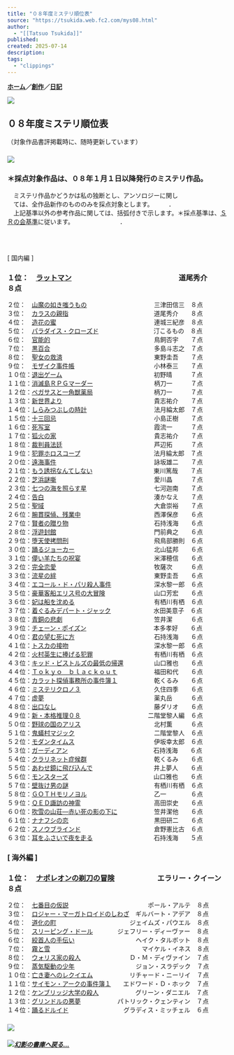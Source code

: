 ```yaml
---
title: "０８年度ミステリ順位表"
source: "https://tsukida.web.fc2.com/mys08.html"
author:
  - "[[Tatsuo Tsukida]]"
published:
created: 2025-07-14
description:
tags:
  - "clippings"
---
```

**[ホーム](http://tsukida.web.fc2.com/)／[創作](https://tsukida.web.fc2.com/create.html)／[日記](http://d.hatena.ne.jp/tsuki0214/)**

![](https://tsukida.web.fc2.com/skisor.gif)

## ０８年度ミステリ順位表  
（対象作品書評掲載時に、随時更新しています）

### ![](https://tsukida.web.fc2.com/brbrwn.gif)

### ＊採点対象作品は、０８年１月１日以降発行のミステリ作品。  
　ミステリ作品かどうかは私の独断とし、アンソロジーに関し  
　ては、全作品新作のもののみを採点対象とします。　　　．  
　上記基準以外の参考作品に関しては、括弧付きで示します。＊採点基準は、[ＳＲの会基準](https://tsukida.web.fc2.com/point.html)に従います。　　　　　　　　．

### 　  
\[ 国内編 \]

### １位：　[ラットマン](https://tsukida.web.fc2.com/0802.html#080202)　　　　　　　　　　　　　　　道尾秀介　　８点  
２位：　[山魔の如き嗤うもの](https://tsukida.web.fc2.com/0804.html#080408)　　　　　　　　　　　三津田信三　８点  
３位：　[カラスの親指](https://tsukida.web.fc2.com/0809.html#080905)　　　　　　　　　　　　　　道尾秀介　　８点  
４位：　[造花の蜜](https://tsukida.web.fc2.com/0812.html#081203)　　　　　　　　　　　　　　　　連城三紀彦　８点  
５位：　[パラダイス・クローズド](https://tsukida.web.fc2.com/0801.html#080101)　　　　　　　　　汀こるもの　８点  
６位：　[官能的](https://tsukida.web.fc2.com/0802.html#080201)　　　　　　　　　　　　　　　　　鳥飼否宇　　７点  
７位：　[黒百合](https://tsukida.web.fc2.com/0901.html#090105)　　　　　　　　　　　　　　　　　多島斗志之　７点  
８位：　[聖女の救済](https://tsukida.web.fc2.com/0902.html#090208)　　　　　　　　　　　　　　　東野圭吾　　７点  
９位：　[モザイク事件帳](https://tsukida.web.fc2.com/0804.html)　　　　　　　　　　　　　小林泰三　　７点  
１０位：[退出ゲーム](https://tsukida.web.fc2.com/0811.html#081108)　　　　　　　　　　　　　　　初野晴　　　７点  
１１位：[消滅島ＲＰＧマーダー](https://tsukida.web.fc2.com/0803.html#080305)　　　　　　　　　　柄刀一　　　７点  
１２位：[ペガサスと一角獣薬局](https://tsukida.web.fc2.com/0810.html#081008)　　　　　　　　　　柄刀一　　　７点  
１３位：[新世界より](https://tsukida.web.fc2.com/0807.html#080706)　　　　　　　　　　　　　　　貴志祐介　　７点  
１４位：[しらみつぶしの時計](https://tsukida.web.fc2.com/0808.html#080802)　　　　　　　　　　　法月綸太郎　７点  
１５位：[十三回忌](https://tsukida.web.fc2.com/0810.html#081004)　　　　　　　　　　　　　　　　小島正樹　　７点  
１６位：[死写室](https://tsukida.web.fc2.com/0804.html#080407)　　　　　　　　　　　　　　　　　霞流一　　　７点  
１７位：[狐火の家](https://tsukida.web.fc2.com/0805.html#080504)　　　　　　　　　　　　　　　　貴志祐介　　７点  
１８位：[裁判員法廷](https://tsukida.web.fc2.com/0804.html#080402)　　　　　　　　　　　　　　　芦辺拓　　　７点  
１９位：[犯罪ホロスコープ](https://tsukida.web.fc2.com/0802.html#080208)　　　　　　　　　　　　法月綸太郎　７点  
２０位：[遠海事件](https://tsukida.web.fc2.com/0809.html#080909)　　　　　　　　　　　　　　　　詠坂雄二　　７点  
２１位：[もう誘拐なんてしない](https://tsukida.web.fc2.com/0802.html#080206)　　　　　　　　　　東川篤哉　　７点  
２２位：[芝浜謎噺](https://tsukida.web.fc2.com/0805.html#080503)　　　　　　　　　　　　　　　　愛川晶　　　７点  
２３位：[七つの海を照らす星](https://tsukida.web.fc2.com/0811.html#081110)　　　　　　　　　　　七河迦南　　７点  
２４位：[告白](https://tsukida.web.fc2.com/0812.html)　　　　　　　　　　　　　　　　　　湊かなえ　　７点  
２５位：[聖域](https://tsukida.web.fc2.com/0807.html#080701)　　　　　　　　　　　　　　　　　　大倉崇裕　　７点  
２６位：[腕貫探偵、残業中](https://tsukida.web.fc2.com/0807.html#080704)　　　　　　　　　　　　西澤保彦　　６点  
２７位：[賢者の贈り物](https://tsukida.web.fc2.com/0806.html#080607)　　　　　　　　　　　　　　石持浅海　　６点  
２８位：[浮遊封館](https://tsukida.web.fc2.com/0808.html)　　　　　　　　　　　　　　　　門前典之　　６点  
２９位：[堕天使拷問刑](https://tsukida.web.fc2.com/0803.html#080303)　　　　　　　　　　　　　　飛鳥部勝則　６点  
３０位：[踊るジョーカー](https://tsukida.web.fc2.com/0812.html#081207)　　　　　　　　　　　　　北山猛邦　　６点  
３１位：[儚い羊たちの祝宴](https://tsukida.web.fc2.com/0901.html#090107)　　　　　　　　　　　　米澤穂信　　６点  
３２位：[完全恋愛](https://tsukida.web.fc2.com/0803.html#080301)　　　　　　　　　　　　　　　　牧薩次　　　６点  
３３位：[流星の絆](https://tsukida.web.fc2.com/0806.html#080605)　　　　　　　　　　　　　　　　東野圭吾　　６点  
３４位：[エコール・ド・パリ殺人事件](https://tsukida.web.fc2.com/0803.html#080302)　　　　　　　深水黎一郎　６点  
３５位：[豪華客船エリス号の大冒険](https://tsukida.web.fc2.com/0812.html#081205)　　　　　　　　山口芳宏　　６点  
３６位：[妃は船を沈める](https://tsukida.web.fc2.com/0810.html#081002)　　　　　　　　　　　　　有栖川有栖　６点  
３７位：[着ぐるみデパート・ジャック](https://tsukida.web.fc2.com/0810.html)　　　　　　　水田美意子　６点  
３８位：[青銅の悲劇](https://tsukida.web.fc2.com/0810.html#081003)　　　　　　　　　　　　　　　笠井潔　　　６点  
３９位：[チェーン・ポイズン](https://tsukida.web.fc2.com/0902.html#090202)　　　　　　　　　　　本多孝好　　６点  
４０位：[君の望む死に方](https://tsukida.web.fc2.com/0804.html#080403)　　　　　　　　　　　　　石持浅海　　６点  
４１位：[トスカの接吻](https://tsukida.web.fc2.com/0809.html#080901)　　　　　　　　　　　　　　深水黎一郎　６点  
４２位：[火村英生に捧げる犯罪](https://tsukida.web.fc2.com/0901.html)　　　　　　　　　　有栖川有栖　６点  
４３位：[キッド・ピストルズの最低の帰還](https://tsukida.web.fc2.com/0807.html#080702)　　　　　山口雅也　　６点  
４４位：[Ｔｏｋｙｏ　ｂｌａｃｋｏｕｔ](https://tsukida.web.fc2.com/0812.html#081206)　　　　　　福田和代　　６点  
４５位：[カラット探偵事務所の事件簿１](https://tsukida.web.fc2.com/0811.html)　　　　　　乾くるみ　　６点  
４６位：[ミステリクロノ３](https://tsukida.web.fc2.com/0806.html#080602)　　　　　　　　　　　　久住四季　　６点  
４７位：[虚夢](https://tsukida.web.fc2.com/0809.html#080903)　　　　　　　　　　　　　　　　　　薬丸岳　　　６点  
４８位：[出口なし](https://tsukida.web.fc2.com/0805.html#080507)　　　　　　　　　　　　　　　　藤ダリオ　　６点  
４９位：[新・本格推理０８](https://tsukida.web.fc2.com/0804.html#080406)　　　　　　　　　　　二階堂黎人編　６点  
５０位：[野球の国のアリス](https://tsukida.web.fc2.com/0812.html#081201)　　　　　　　　　　　　北村薫　　　６点  
５１位：[鬼蟻村マジック](https://tsukida.web.fc2.com/0808.html#080801)　　　　　　　　　　　　　二階堂黎人　６点  
５２位：[モダンタイムス](https://tsukida.web.fc2.com/0903.html)　　　　　　　　　　　　　伊坂幸太郎　６点  
５３位：[ガーディアン](https://tsukida.web.fc2.com/0811.html#081109)　　　　　　　　　　　　　　石持浅海　　６点  
５４位：[クラリネット症候群](https://tsukida.web.fc2.com/0805.html#080506)　　　　　　　　　　　乾くるみ　　６点  
５５位：[あわせ鏡に飛び込んで](https://tsukida.web.fc2.com/0902.html#090201)　　　　　　　　　　井上夢人　　６点  
５６位：[モンスターズ](https://tsukida.web.fc2.com/0806.html#080608)　　　　　　　　　　　　　　山口雅也　　６点  
５７位：[壁抜け男の謎](https://tsukida.web.fc2.com/0809.html#080907)　　　　　　　　　　　　　　有栖川有栖　６点  
５８位：[ＧＯＴＨモリノヨル](https://tsukida.web.fc2.com/0901.html#090102)　　　　　　　　　　　乙一　　　　６点  
５９位：[ＱＥＤ諏訪の神霊](https://tsukida.web.fc2.com/0802.html#080209)　　　　　　　　　　　　高田崇史　　６点  
６０位：[吹雪の山荘―赤い死の影の下に](https://tsukida.web.fc2.com/0804.html#080404)　　　　　　笠井潔他　　６点  
６１位：[ナナフシの恋](https://tsukida.web.fc2.com/0802.html)　　　　　　　　　　　　　　黒田研二　　６点  
６２位：[スノウブラインド](https://tsukida.web.fc2.com/0808.html#080804)　　　　　　　　　　　　倉野憲比古　６点  
６３位：[耳をふさいで夜を走る](https://tsukida.web.fc2.com/0809.html)　　　　　　　　　　石持浅海　　５点

### \[ 海外編 \]

### １位：　[ナポレオンの剃刀の冒険](https://tsukida.web.fc2.com/0805.html#080505)　　　　　　エラリー・クイーン　８点  
２位：　[七番目の仮説](https://tsukida.web.fc2.com/0810.html#081006)　　　　　　　　　　　　　ポール・アルテ　８点  
３位：　[ロジャー・マーガトロイドのしわざ](https://tsukida.web.fc2.com/0801.html#080108)　ギルバート・アデア　８点  
４位：　[道化の町](https://tsukida.web.fc2.com/0803.html#080307)　　　　　　　　　　　　ジェイムズ・パウエル　８点  
５位：　[スリーピング・ドール](https://tsukida.web.fc2.com/0810.html#081007)　　　　ジェフリー・ディーヴァー　８点  
６位：　[絞首人の手伝い](https://tsukida.web.fc2.com/0806.html)　　　　　　　　　　ヘイク・タルボット　８点  
７位：　[霧と雪](https://tsukida.web.fc2.com/0807.html)　　　　　　　　　　　　　　　マイケル・イネス　８点  
８位：　[ウォリス家の殺人](https://tsukida.web.fc2.com/0809.html#080910)　　　　　　　　Ｄ・Ｍ・ディヴァイン　７点  
９位：　[蒸気駆動の少年](https://tsukida.web.fc2.com/0804.html#080401)　　　　　　　　　　ジョン・スラデック　７点  
１０位：[亡き妻へのレクイエム](https://tsukida.web.fc2.com/0902.html#090206)　　　　　　リチャード・ニーリイ　７点  
１１位：[サイモン・アークの事件簿１](https://tsukida.web.fc2.com/0901.html#090103)　　エドワード・Ｄ・ホック　７点  
１２位：[ケンブリッジ大学の殺人](https://tsukida.web.fc2.com/0807.html#080705)　　　　　　グリーン・ダニエル　７点  
１３位：[グリンドルの悪夢](https://tsukida.web.fc2.com/0802.html#080204)　　　　　　パトリック・クェンティン　７点  
１４位：[踊るドルイド](https://tsukida.web.fc2.com/0810.html#081001)　　　　　　　　　グラディス・ミッチェル　６点

### ![](https://tsukida.web.fc2.com/brbrwn.gif)

#### [![](https://tsukida.web.fc2.com/refer.gif)](http://tsukida.web.fc2.com/)*[幻影の書庫へ戻る...](http://tsukida.web.fc2.com/)*